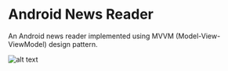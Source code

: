 # Android News Reader

An Android news reader implemented using MVVM (Model-View-ViewModel) design pattern.

![alt text](https://github.com/IonelaTurcuman/AndroidNewsReader/blob/main/banner.png?raw=true)
